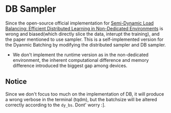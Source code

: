 # DB Sampler
Since the open-source official implementation for [Semi-Dynamic Load Balancing: Efficient Distributed Learning in Non-Dedicated Environments](https://jhc.sjtu.edu.cn/~chen-chen/papers/lbbsp-socc20.pdf) is wrong and biased(which directly slice the data, interupt the training), and the paper mentioned to use sampler. This is a self-implemented version for the Dyanmic Batching by modifying the distributed sampler and DB sampler. 
- We don't implement the runtime version as in the non-dedicated environment, the inherent computational difference and memory difference introduced the biggest gap among devices. 


## Notice
Since we don't focus too much on the implementation of DB, it will produce a wrong verbose in the terminal (tqdm), but the batchsize will be altered correctly according to the `dy_bs`. Dont' worry :].


